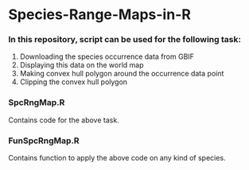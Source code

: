 # Species-Range-Maps-in-R

### In this repository, script can be used for the following task:
1. Downloading the species occurrence data from GBIF 
2. Displaying this data on the world map
3. Making convex hull polygon around the occurrence data point 
4. Clipping the convex hull polygon

### SpcRngMap.R
Contains code for the above task.
### FunSpcRngMap.R
Contains function to apply the above code on any kind of species. 
